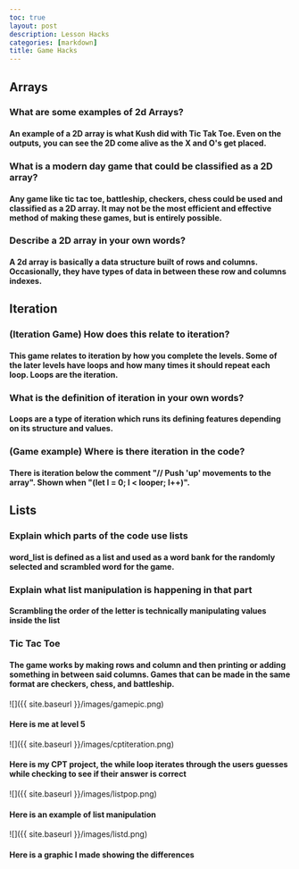 ```yaml
---
toc: true
layout: post
description: Lesson Hacks
categories: [markdown]
title: Game Hacks
---
```


## Arrays

### What are some examples of 2d Arrays?
#### An example of a 2D array is what Kush did with Tic Tak Toe. Even on the outputs, you can see the 2D come alive as the X and O's get placed.


### What is a modern day game that could be classified as a 2D array?
#### Any game like tic tac toe, battleship, checkers, chess could be used and classified as a 2D array. It may not be the most efficient and effective method of making these games, but is entirely possible.

### Describe a 2D array in your own words?
#### A 2d array is basically a data structure built of rows and columns. Occasionally, they have types of data in between these row and columns indexes.


## Iteration
### (Iteration Game) How does this relate to iteration?
#### This game relates to iteration by how you complete the levels. Some of the later levels have loops and how many times it should repeat each loop. Loops are the iteration.

### What is the definition of iteration in your own words?
#### Loops are a type of iteration which runs its defining features depending on its structure and values.

### (Game example) Where is there iteration in the code?
#### There is iteration below the comment "// Push 'up' movements to the array". Shown when "(let l = 0; l < looper; l++)".

## Lists
### Explain which parts of the code use lists
#### word_list is defined as a list and used as a word bank for the randomly selected and scrambled word for the game.

### Explain what list manipulation is happening in that part
#### Scrambling the order of the letter is technically manipulating values inside the list

### Tic Tac Toe
#### The game works by making rows and column and then printing or adding something in between said columns. Games that can be made in the same format are checkers, chess, and battleship.

![]({{ site.baseurl }}/images/gamepic.png)
#### Here is me at level 5

![]({{ site.baseurl }}/images/cptiteration.png)
#### Here is my CPT project, the while loop iterates through the users guesses while checking to see if their answer is correct

![]({{ site.baseurl }}/images/listpop.png)
#### Here is an example of list manipulation

![]({{ site.baseurl }}/images/listd.png)
#### Here is a graphic I made showing the differences
